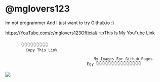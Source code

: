 # @mglovers123
Im not programmer And I just want to try Github.io :)

https://YouTube.com/c/mglovers123Official/ 👈This Is My YouTube Link 
              
           👆👆👆👆👆👆👆👆👆
             Copy This Link 

                                           My Images For Github Pages
                                        Egy 👇👇👇👇👇👇👇👇👇👇👇👇👇👇👇
    
    
<a href='https://www.linkpicture.com/view.php?img=LPic5f88aa847e49c1926817263'><img src='https://www.linkpicture.com/q/images_52.jpg' type='image'></a>
